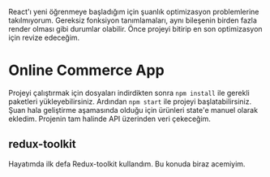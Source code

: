 React'ı yeni öğrenmeye başladığım için şuanlık optimizasyon problemlerine takılmıyorum. 
Gereksiz fonksiyon tanımlamaları, aynı bileşenin birden fazla render olması gibi durumlar olabilir. 
Önce projeyi bitirip en son optimizasyon için revize edeceğim.

# Online Commerce App
Projeyi çalıştırmak için dosyaları indirdikten sonra `npm install` ile gerekli paketleri yükleyebilirsiniz. Ardından `npm start` ile projeyi başlatabilirsiniz. Şuan hala geliştirme aşamasında olduğu için ürünleri state'e manuel olarak ekledim. Projenin tam halinde API üzerinden veri çekeceğim.

## redux-toolkit
Hayatımda ilk defa Redux-toolkit kullandım. Bu konuda biraz acemiyim. 